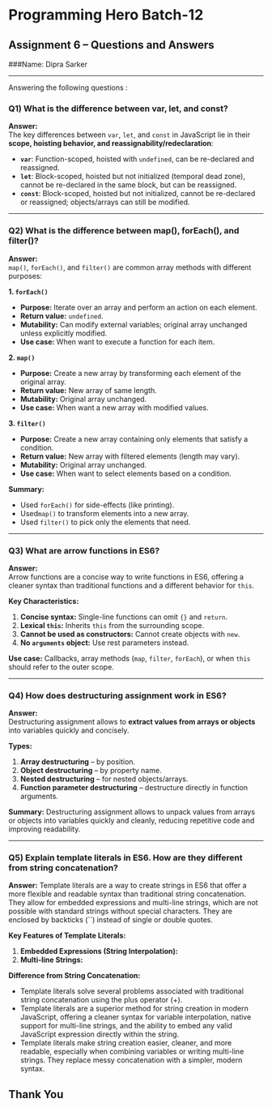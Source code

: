 # Programming Hero Batch-12
## Assignment 6 – Questions and Answers
###Name: Dipra Sarker


-----------


Answering the following questions :

### Q1) What is the difference between var, let, and const?

**Answer:**  
The key differences between `var`, `let`, and `const` in JavaScript lie in their **scope, hoisting behavior, and reassignability/redeclaration**:  

- **`var`**: Function-scoped, hoisted with `undefined`, can be re-declared and reassigned.  
- **`let`**: Block-scoped, hoisted but not initialized (temporal dead zone), cannot be re-declared in the same block, but can be reassigned.  
- **`const`**: Block-scoped, hoisted but not initialized, cannot be re-declared or reassigned; objects/arrays can still be modified.  

---

### Q2) What is the difference between map(), forEach(), and filter()?

**Answer:**  
`map()`, `forEach()`, and `filter()` are common array methods with different purposes:

**1. `forEach()`**  
- **Purpose:** Iterate over an array and perform an action on each element.  
- **Return value:** `undefined`.  
- **Mutability:** Can modify external variables; original array unchanged unless explicitly modified.  
- **Use case:** When want to execute a function for each item.  

**2. `map()`**  
- **Purpose:** Create a new array by transforming each element of the original array.  
- **Return value:** New array of same length.  
- **Mutability:** Original array unchanged.  
- **Use case:** When want a new array with modified values.  

**3. `filter()`**  
- **Purpose:** Create a new array containing only elements that satisfy a condition.  
- **Return value:** New array with filtered elements (length may vary).  
- **Mutability:** Original array unchanged.  
- **Use case:** When want to select elements based on a condition.  

**Summary:**  
- Used `forEach()` for side-effects (like printing).  
- Used`map()` to transform elements into a new array.  
- Used `filter()` to pick only the elements that need.  

---

### Q3) What are arrow functions in ES6?

**Answer:**  
Arrow functions are a concise way to write functions in ES6, offering a cleaner syntax than traditional functions and a different behavior for `this`.

**Key Characteristics:**  
1. **Concise syntax:** Single-line functions can omit `{}` and `return`.  
2. **Lexical `this`:** Inherits `this` from the surrounding scope.  
3. **Cannot be used as constructors:** Cannot create objects with `new`.  
4. **No `arguments` object:** Use rest parameters instead.  

**Use case:** Callbacks, array methods (`map`, `filter`, `forEach`), or when `this` should refer to the outer scope.  

---


### Q4) How does destructuring assignment work in ES6?

**Answer:**  
Destructuring assignment allows to **extract values from arrays or objects** into variables quickly and concisely.  

**Types:**  
1. **Array destructuring** – by position.  
2. **Object destructuring** – by property name.  
3. **Nested destructuring** – for nested objects/arrays.  
4. **Function parameter destructuring** – destructure directly in function arguments.  

**Summary:** Destructuring assignment allows to unpack values from arrays or objects into variables quickly and cleanly, reducing repetitive code and improving readability.
      
---


### Q5) Explain template literals in ES6. How are they different from string concatenation?

**Answer:**   Template literals are a way to create strings in ES6 that offer a more flexible and readable syntax than traditional string concatenation. They allow for embedded expressions and multi-line strings, which are not possible with standard strings without special characters.
They are enclosed by backticks (``) instead of single or double quotes. 

**Key Features of Template Literals:**  
1. **Embedded Expressions (String Interpolation):** 
2. **Multi-line Strings:**  

**Difference from String Concatenation:** 

- Template literals solve several problems associated with traditional string concatenation using the plus operator (+).
- Template literals are a superior method for string creation in modern JavaScript, offering a cleaner syntax for variable interpolation, native support for multi-line strings, and the ability to embed any valid JavaScript expression directly within the string.
- Template literals make string creation easier, cleaner, and more readable, especially when combining variables or writing multi-line strings. They replace messy concatenation with a simpler, modern syntax.



## Thank You






